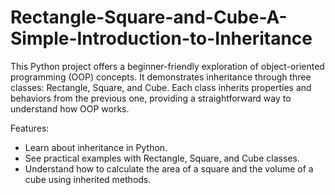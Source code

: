 # Rectangle-Square-and-Cube-A-Simple-Introduction-to-Inheritance
This Python project offers a beginner-friendly exploration of object-oriented programming (OOP) concepts. It demonstrates inheritance through three classes: Rectangle, Square, and Cube. Each class inherits properties and behaviors from the previous one, providing a straightforward way to understand how OOP works.

Features:
- Learn about inheritance in Python.
- See practical examples with Rectangle, Square, and Cube classes.
- Understand how to calculate the area of a square and the volume of a cube using inherited methods.

